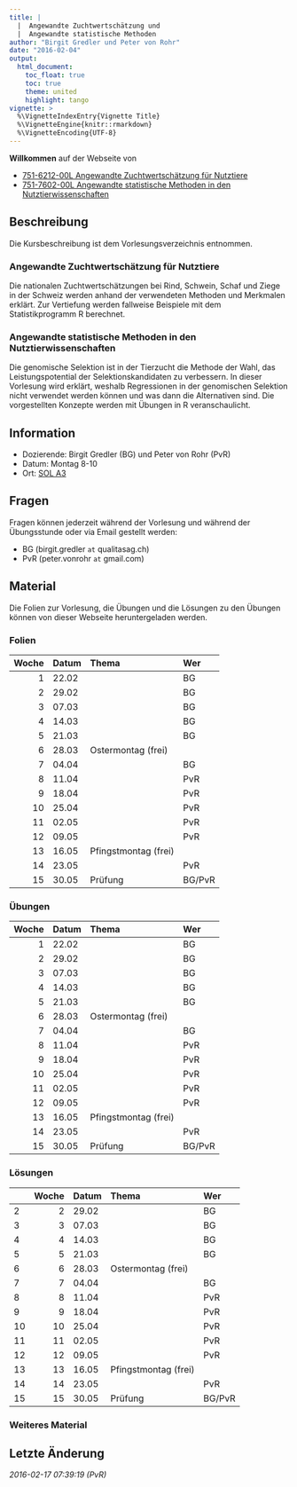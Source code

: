 ```yaml
---
title: |
  |  Angewandte Zuchtwertschätzung und 
  |  Angewandte statistische Methoden
author: "Birgit Gredler und Peter von Rohr"
date: "2016-02-04"
output: 
  html_document:
    toc_float: true
    toc: true
    theme: united
    highlight: tango
vignette: >
  %\VignetteIndexEntry{Vignette Title}
  %\VignetteEngine{knitr::rmarkdown}
  %\VignetteEncoding{UTF-8}
---
```


__Willkommen__ auf der Webseite von

- [751-6212-00L Angewandte Zuchtwertschätzung für Nutztiere](http://www.vvz.ethz.ch/Vorlesungsverzeichnis/lerneinheitPre.do?lerneinheitId=104247&semkez=2016S&lang=de)
- [751-7602-00L	Angewandte statistische Methoden in den Nutztierwissenschaften](http://www.vvz.ethz.ch/Vorlesungsverzeichnis/lerneinheitPre.do?lerneinheitId=105248&semkez=2016S&lang=de)

## Beschreibung
Die Kursbeschreibung ist dem Vorlesungsverzeichnis entnommen.

### Angewandte Zuchtwertschätzung für Nutztiere
Die nationalen Zuchtwertschätzungen bei Rind, Schwein, Schaf und Ziege in der Schweiz werden anhand der verwendeten Methoden und Merkmalen erklärt. Zur Vertiefung werden fallweise Beispiele mit dem Statistikprogramm R berechnet.

### Angewandte statistische Methoden in den Nutztierwissenschaften
Die genomische Selektion ist in der Tierzucht die Methode der Wahl, das Leistungspotential der Selektionskandidaten zu verbessern. In dieser Vorlesung wird erklärt, weshalb Regressionen in der genomischen Selektion nicht verwendet werden können und was dann die Alternativen sind. Die vorgestellten Konzepte werden mit Übungen in R veranschaulicht.

## Information
- Dozierende: Birgit Gredler (BG) und Peter von Rohr (PvR)
- Datum: Montag 8-10
- Ort: [SOL A3](http://www.mapsearch.ethz.ch/map/map.do?gebaeudeMap=SOL&lang=en)

## Fragen
Fragen können jederzeit während der Vorlesung und während der Übungsstunde oder via Email gestellt werden: 

- BG (birgit.gredler `at` qualitasag.ch)
- PvR (peter.vonrohr `at` gmail.com)

## Material
Die Folien zur Vorlesung, die Übungen und die Lösungen zu den Übungen können von dieser Webseite heruntergeladen werden. 


### Folien

| Woche|Datum |Thema                |Wer    |
|-----:|:-----|:--------------------|:------|
|     1|22.02 |                     |BG     |
|     2|29.02 |                     |BG     |
|     3|07.03 |                     |BG     |
|     4|14.03 |                     |BG     |
|     5|21.03 |                     |BG     |
|     6|28.03 |Ostermontag (frei)   |       |
|     7|04.04 |                     |BG     |
|     8|11.04 |                     |PvR    |
|     9|18.04 |                     |PvR    |
|    10|25.04 |                     |PvR    |
|    11|02.05 |                     |PvR    |
|    12|09.05 |                     |PvR    |
|    13|16.05 |Pfingstmontag (frei) |       |
|    14|23.05 |                     |PvR    |
|    15|30.05 |Prüfung             |BG/PvR |


### Übungen

| Woche|Datum |Thema                |Wer    |
|-----:|:-----|:--------------------|:------|
|     1|22.02 |                     |BG     |
|     2|29.02 |                     |BG     |
|     3|07.03 |                     |BG     |
|     4|14.03 |                     |BG     |
|     5|21.03 |                     |BG     |
|     6|28.03 |Ostermontag (frei)   |       |
|     7|04.04 |                     |BG     |
|     8|11.04 |                     |PvR    |
|     9|18.04 |                     |PvR    |
|    10|25.04 |                     |PvR    |
|    11|02.05 |                     |PvR    |
|    12|09.05 |                     |PvR    |
|    13|16.05 |Pfingstmontag (frei) |       |
|    14|23.05 |                     |PvR    |
|    15|30.05 |Prüfung             |BG/PvR |


### Lösungen

|   | Woche|Datum |Thema                |Wer    |
|:--|-----:|:-----|:--------------------|:------|
|2  |     2|29.02 |                     |BG     |
|3  |     3|07.03 |                     |BG     |
|4  |     4|14.03 |                     |BG     |
|5  |     5|21.03 |                     |BG     |
|6  |     6|28.03 |Ostermontag (frei)   |       |
|7  |     7|04.04 |                     |BG     |
|8  |     8|11.04 |                     |PvR    |
|9  |     9|18.04 |                     |PvR    |
|10 |    10|25.04 |                     |PvR    |
|11 |    11|02.05 |                     |PvR    |
|12 |    12|09.05 |                     |PvR    |
|13 |    13|16.05 |Pfingstmontag (frei) |       |
|14 |    14|23.05 |                     |PvR    |
|15 |    15|30.05 |Prüfung             |BG/PvR |


### Weiteres Material

      
## Letzte Änderung
_2016-02-17 07:39:19 (PvR)_
